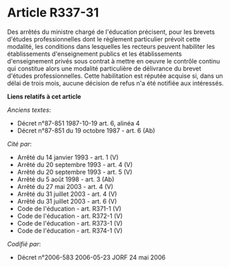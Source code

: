 # Article R337-31

Des arrêtés du ministre chargé de l'éducation précisent, pour les brevets d'études professionnelles dont le règlement
particulier prévoit cette modalité, les conditions dans lesquelles les recteurs peuvent habiliter les établissements
d'enseignement publics et les établissements d'enseignement privés sous contrat à mettre en oeuvre le contrôle continu qui
constitue alors une modalité particulière de délivrance du brevet d'études professionnelles. Cette habilitation est réputée
acquise si, dans un délai de trois mois, aucune décision de refus n'a été notifiée aux intéressés.

**Liens relatifs à cet article**

_Anciens textes_:

  - Décret n°87-851 1987-10-19 art. 6, alinéa 4
  - Décret n°87-851 du 19 octobre 1987 - art. 6 (Ab)

_Cité par_:

  - Arrêté du 14 janvier 1993 - art. 1 (V)
  - Arrêté du 20 septembre 1993 - art. 4 (V)
  - Arrêté du 20 septembre 1993 - art. 5 (V)
  - Arrêté du 5 août 1998 - art. 3 (Ab)
  - Arrêté du 27 mai 2003 - art. 4 (V)
  - Arrêté du 31 juillet 2003 - art. 4 (V)
  - Arrêté du 31 juillet 2003 - art. 6 (V)
  - Code de l'éducation - art. R371-1 (V)
  - Code de l'éducation - art. R372-1 (V)
  - Code de l'éducation - art. R373-1 (V)
  - Code de l'éducation - art. R374-1 (V)

_Codifié par_:

  - Décret n°2006-583 2006-05-23 JORF 24 mai 2006
